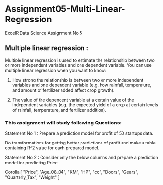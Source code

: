 # Assignment05-Multi-Linear-Regression
ExcelR Data Science Assignment No 5

## Multiple linear regression :
Multiple linear regression is used to estimate the relationship between two or more independent variables and one dependent variable. You can use multiple linear regression when you want to know:

  1. How strong the relationship is between two or more independent variables and one dependent variable (e.g. how rainfall, temperature, and amount of fertilizer added affect crop growth).

  2. The value of the dependent variable at a certain value of the independent variables (e.g. the expected yield of a crop at certain levels of rainfall, temperature, and fertilizer addition).

### This assignment will study following Questions:
Statement No 1 :
Prepare a prediction model for profit of 50 startups data.

Do transformations for getting better predictions of profit and make a table containing R^2 value for each prepared model.

Statement No 2 :
Consider only the below columns and prepare a prediction model for predicting Price.

Corolla [ "Price", "Age_08_04", "KM", "HP", "cc", "Doors", "Gears", "Quarterly_Tax", "Weight" ]
